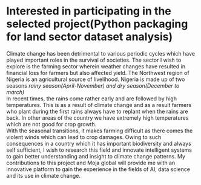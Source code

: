 # Interested in participating in the selected project(Python packaging for land sector dataset analysis)
</hr>

Climate change has been detrimental to various periodic cycles which have played important roles in the survival of societies. The sector I wish to explore is the farming sector wherein weather changes have resulted in financial loss for farmers but also affected yield. The Northwest region of Nigeria is an agricultural source of livelihood. Nigeria is made up of two seasons <i>rainy season(April-November) and dry season(December to march)</i><br>
In recent times, the rains come rather early and are followed by high temperatures. This is as a result of climate change and as a result farmers who plant during the first rains always have to replant when the rains are back. In other areas of the country we have extremely high temperatures which are not good for crop growth.<br>
With the seasonal transitions, it makes farming difficult as there comes the violent winds which can lead to crop damages. Owing to such consequences in a country which it has important biodiversity and always self sufficient, I wish to research this field and innovate intelligent systems to gain better understanding and insight to climate change patterns. My contributions to this project and Moja global will provide me with an innovative platform to gain the experience in the fields of AI, data science and its use in climate change. 